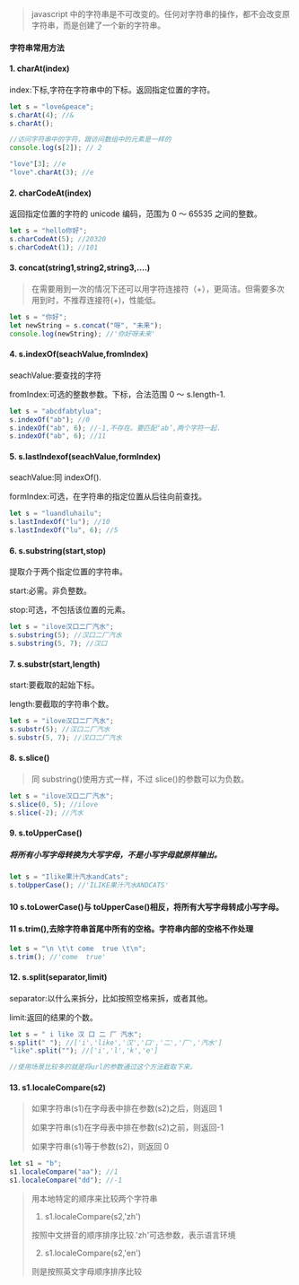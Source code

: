 > javascript 中的字符串是不可改变的。任何对字符串的操作，都不会改变原字符串，而是创建了一个新的字符串。

#### 字符串常用方法

#### 1. charAt(index)

index:下标,字符在字符串中的下标。返回指定位置的字符。

```javascript
let s = "love&peace";
s.charAt(4); //&
s.charAt();

//访问字符串中的字符，跟访问数组中的元素是一样的
console.log(s[2]); // 2

"love"[3]; //e
"love".charAt(3); //e
```

#### 2. charCodeAt(index)

返回指定位置的字符的 unicode 编码，范围为 0 ～ 65535 之间的整数。

```javascript
let s = "hello你好";
s.charCodeAt(5); //20320
s.charCodeAt(1); //101
```

#### 3. concat(string1,string2,string3,....)

> 在需要用到一次的情况下还可以用字符连接符（+），更简洁。但需要多次用到时，不推荐连接符(+)，性能低。

```javascript
let s = "你好";
let newString = s.concat("呀", "未来");
console.log(newString); //'你好呀未来'
```

#### 4. s.indexOf(seachValue,fromIndex)

seachValue:要查找的字符

fromIndex:可选的整数参数。下标，合法范围 0 ～ s.length-1.

```javascript
let s = "abcdfabtylua";
s.indexOf("ab"); //0
s.indexOf("ab", 6); //-1,不存在。要匹配‘ab’,两个字符一起.
s.indexOf("ab", 6); //11
```

#### 5. s.lastIndexof(seachValue,formIndex)

seachValue:同 indexOf().

formIndex:可选，在字符串的指定位置从后往向前查找。

```javascript
let s = "luandluhailu";
s.lastIndexOf("lu"); //10
s.lastIndexOf("lu", 6); //5
```

#### 6. s.substring(start,stop)

提取介于两个指定位置的字符串。

start:必需。非负整数。

stop:可选，不包括该位置的元素。

```javascript
let s = "ilove汉口二厂汽水";
s.substring(5); //汉口二厂汽水
s.substring(5, 7); //汉口
```

#### 7. s.substr(start,length)

start:要截取的起始下标。

length:要截取的字符串个数。

```javascript
let s = "ilove汉口二厂汽水";
s.substr(5); //汉口二厂汽水
s.substr(5, 7); //汉口二厂汽水
```

#### 8. s.slice()

> 同 substring()使用方式一样，不过 slice()的参数可以为负数。

```javascript
let s = "ilove汉口二厂汽水";
s.slice(0, 5); //ilove
s.slice(-2); //汽水
```

#### 9. s.toUpperCase()

##### 将所有小写字母转换为大写字母，不是小写字母就原样输出。

```javascript
let s = "Ilike果汁汽水andCats";
s.toUpperCase(); //'ILIKE果汁汽水ANDCATS'
```

#### 10 s.toLowerCase()与 toUpperCase()相反，将所有大写字母转成小写字母。

#### 11 s.trim(),去除字符串首尾中所有的空格。字符串内部的空格不作处理

```javascript
let s = "\n \t\t come  true \t\n";
s.trim(); //'come  true'
```

#### 12. s.split(separator,limit)

separator:以什么来拆分，比如按照空格来拆，或者其他。

limit:返回的结果的个数。

```javascript
let s = " i like 汉 口 二 厂 汽水";
s.split(" "); //['i','like','汉','口','二','厂','汽水']
"like".split(""); //['i','l','k','e']

//使用场景比较多的就是将url的参数通过这个方法截取下来。
```

#### 13. s1.localeCompare(s2)

> 如果字符串(s1)在字母表中排在参数(s2)之后，则返回 1
>
> 如果字符串(s1)在字母表中排在参数(s2)之前，则返回-1
>
> 如果字符串(s1)等于参数(s2)，则返回 0

```javascript
let s1 = "b";
s1.localeCompare("aa"); //1
s1.localeCompare("dd"); //-1
```

> 用本地特定的顺序来比较两个字符串
>
> 1. s1.localeCompare(s2,'zh')
>
> 按照中文拼音的顺序排序比较.'zh'可选参数，表示语言环境
>
> 2. s1.localeCompare(s2,'en')
>
> 则是按照英文字母顺序排序比较
